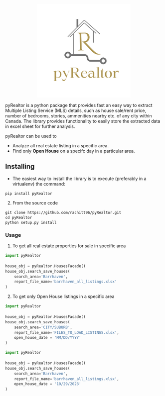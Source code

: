 <p align='center'>
    <img src="https://github.com/rachitt96/pyRealtor/blob/main/pyRealtor.png?raw=true" width="300" height="300" />
</p>


pyRealtor is a python package that provides fast an easy way to extract Multiple Listing Service (MLS) details, such as house sale/rent price, number of bedrooms, stories, ammenities nearby etc. of any city within Canada. The library provides functionality to easily store the extracted data in excel sheet for further analysis. 

pyRealtor can be used to 
- Analyze all real estate listing in a specific area.
- Find only **Open House** on a specifc day in a particular area.

## Installing

- The easiest way to install the library is to execute (preferably in a virtualenv) the command:

```shell
pip install pyRealtor
```

2. From the source code
```shell
git clone https://github.com/rachitt96/pyRealtor.git
cd pyRealtor
python setup.py install
```


### Usage

1. To get all real estate properties for sale in specific area

```python
import pyRealtor

house_obj = pyRealtor.HousesFacade()
house_obj.search_save_houses(
    search_area='Barrhaven',
    report_file_name='barrhaven_all_listings.xlsx'
)
```

2. To get only Open House listings in a specific area

```python
import pyRealtor

house_obj = pyRealtor.HousesFacade()
house_obj.search_save_houses(
    search_area='CITY/SUBURB',
    report_file_name='FILES_TO_LOAD_LISTINGS.xlsx',
    open_house_date = 'MM/DD/YYYY'
)
```

```python
import pyRealtor

house_obj = pyRealtor.HousesFacade()
house_obj.search_save_houses(
    search_area='Barrhaven',
    report_file_name='barrhaven_all_listings.xlsx',
    open_house_date = '10/29/2023'
)
```